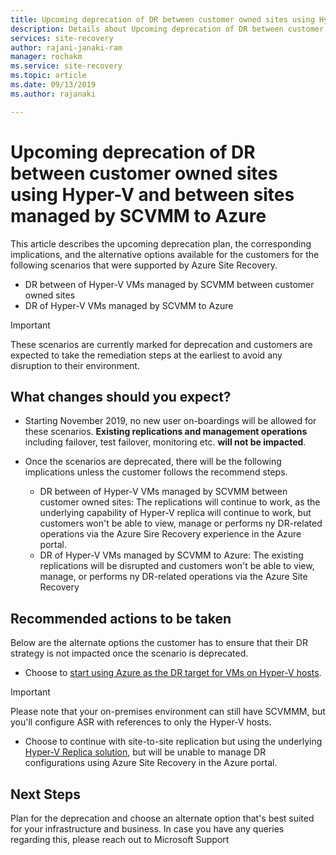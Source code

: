 ```yaml
---
title: Upcoming deprecation of DR between customer owned sites using Hyper-V and between sites managed by SCVMM to Azure | Microsoft Docs
description: Details about Upcoming deprecation of DR between customer owned sites using Hyper-V and between sites managed by SCVMM to Azure and alternate options
services: site-recovery
author: rajani-janaki-ram 
manager: rochakm
ms.service: site-recovery
ms.topic: article
ms.date: 09/13/2019
ms.author: rajanaki  

---
```

# Upcoming deprecation of DR between customer owned sites using Hyper-V and between sites managed by SCVMM to Azure

This article describes the upcoming deprecation plan,  the corresponding implications,  and the alternative options available for the customers for the following scenarios that were supported by Azure Site Recovery. 

- DR between of Hyper-V VMs managed by SCVMM between customer owned sites 
- DR of Hyper-V VMs managed by SCVMM to Azure

> [!IMPORTANT]
> These scenarios are currently marked for deprecation and customers are expected to take the remediation steps at the earliest to avoid any disruption to their environment. 
 

## What changes should you expect?

- Starting November 2019, no new user on-boardings will be allowed for these scenarios. **Existing replications and management operations** including failover, test failover, monitoring etc. **will not be impacted**.

- Once the scenarios are deprecated, there will be the following implications unless the customer follows the recommend steps.

    - DR between of Hyper-V VMs managed by SCVMM between customer owned sites: The replications will continue to work, as the underlying capability of Hyper-V replica will continue to work, but customers won't be able to view, manage or performs ny DR-related operations via the Azure Sire Recovery experience in the Azure portal. 
    - DR of Hyper-V VMs managed by SCVMM to Azure: The existing replications will be disrupted and customers won't be able to view, manage, or performs ny DR-related operations via the Azure Site Recovery


## Recommended actions to be taken

Below are the alternate options the customer has to ensure that their DR strategy is not impacted once the scenario is deprecated. 

- Choose to [start using Azure as the DR target for VMs on Hyper-V hosts](hyper-v-azure-tutorial.md).

> [!IMPORTANT]
> Please note that your on-premises environment can still have SCVMMM, but you'll configure ASR with references to only the Hyper-V hosts.

- Choose to continue with site-to-site replication but using the underlying [Hyper-V Replica solution](https://docs.microsoft.com/windows-server/virtualization/hyper-v/manage/set-up-hyper-v-replica), but will be unable to manage DR configurations using Azure Site Recovery in the Azure portal. 


## Next Steps
Plan for the deprecation and choose an alternate option that's best suited for your infrastructure and business. In case you have any queries regarding this, please reach out to Microsoft Support

